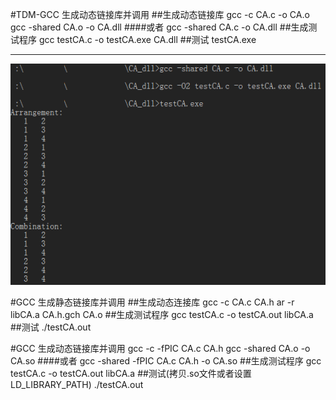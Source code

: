 #TDM-GCC 生成动态链接库并调用
##生成动态链接库
gcc -c CA.c -o CA.o
gcc -shared CA.o -o CA.dll
####或者
gcc -shared CA.c -o CA.dll
##生成测试程序
gcc testCA.c -o testCA.exe CA.dll
##测试
testCA.exe
***
![example png](example.png)

#GCC 生成静态链接库并调用
##生成动态连接库
gcc -c CA.c CA.h
ar -r libCA.a CA.h.gch CA.o
##生成测试程序
gcc testCA.c -o testCA.out libCA.a
##测试
./testCA.out

#GCC 生成动态链接库并调用
gcc -c -fPIC CA.c CA.h
gcc -shared CA.o -o CA.so
####或者
gcc -shared -fPIC CA.c CA.h -o CA.so
##生成测试程序
gcc testCA.c -o testCA.out libCA.a
##测试(拷贝.so文件或者设置LD_LIBRARY_PATH)
./testCA.out
